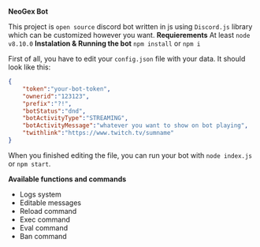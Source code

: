 **NeoGex Bot**

This project is `open source` discord bot written in js using `Discord.js` library which can be customized however you want.
**Requierements**
At least `node v8.10.0`
**Instalation & Running the bot**
`npm install` or `npm i`

First of all, you have to edit your `config.json` file with your data. It should look like this:
```json
{
    "token":"your-bot-token",
    "ownerid":"123123",
    "prefix":"?!",
    "botStatus":"dnd",
    "botActivityType":"STREAMING",
    "botActivityMessage":"whatever you want to show on bot playing",
    "twithlink":"https://www.twitch.tv/sumname"
}
```
When you finished editing the file, you can run your bot with `node index.js` or `npm start`.

**Available functions and commands**
- Logs system
- Editable messages
- Reload command
- Exec command
- Eval command
- Ban command
